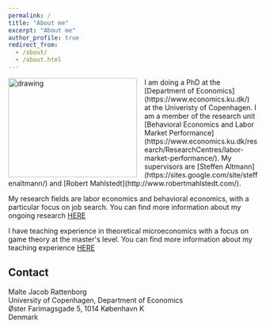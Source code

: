 ```yaml
---
permalink: /
title: "About me"
excerpt: "About me"
author_profile: true
redirect_from: 
  - /about/
  - /about.html
---
```

<img src="/images/KU Econ 21 Malte Rattenborg.jpg" alt="drawing" width="260" height="200" style="float: left; padding-right:15px"/>
I am doing a PhD at the [Department of Economics](https://www.economics.ku.dk/) at the Univeristy of Copenhagen. I am a member of the research unit [Behavioral Economics and Labor Market Performance](https://www.economics.ku.dk/research/ResearchCentres/labor-market-performance/). My supervisors are [Steffen Altmann](https://sites.google.com/site/steffenaltmann/) and [Robert Mahlstedt](http://www.robertmahlstedt.com/).  <br> 

My research fields are labor economics and behavioral economics, with a particular focus on job search. You can find more information about my ongoing research [HERE](https://mjrattenborg.github.io/research/) <br>

I have teaching experience in theoretical microeconomics with a focus on game theory at the master's level. You can find more information about my teaching experience [HERE](https://mjrattenborg.github.io/teaching/)


Contact
------
Malte Jacob Rattenborg <br>
University of Copenhagen, Department of Economics <br>
Øster Farimagsgade 5, 1014 København K <br>
Denmark
